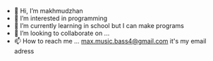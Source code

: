 - 👋 Hi, I’m makhmudzhan
- 👀 I’m interested in programming
- 🌱 I’m currently learning in school but I can make programs
- 💞️ I’m looking to collaborate on ...
- 📫 How to reach me ...
max.music.bass4@gmail.com it's my email adress

<!---
maxmusicbass4/maxmusicbass4 is a ✨ special ✨ repository because its `README.md` (this file) appears on your GitHub profile.
You can click the Preview link to take a look at your changes.
--->
